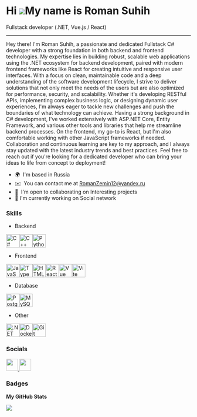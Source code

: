Hi ![](https://user-images.githubusercontent.com/18350557/176309783-0785949b-9127-417c-8b55-ab5a4333674e.gif)My name is Roman Suhih
===================================================================================================================================

Fullstack developer (.NET, Vue.js / React)


------------------------------------
Hey there! I'm Roman Suhih, a passionate and dedicated Fullstack C# developer with a strong foundation in both backend and frontend technologies. My expertise lies in building robust, scalable web applications using the .NET ecosystem for backend development, paired with modern frontend frameworks like React for creating intuitive and responsive user interfaces. With a focus on clean, maintainable code and a deep understanding of the software development lifecycle, I strive to deliver solutions that not only meet the needs of the users but are also optimized for performance, security, and scalability. Whether it's developing RESTful APIs, implementing complex business logic, or designing dynamic user experiences, I'm always eager to tackle new challenges and push the boundaries of what technology can achieve. Having a strong background in C# development, I've worked extensively with ASP.NET Core, Entity Framework, and various other tools and libraries that help me streamline backend processes. On the frontend, my go-to is React, but I'm also comfortable working with other JavaScript frameworks if needed. Collaboration and continuous learning are key to my approach, and I always stay updated with the latest industry trends and best practices. Feel free to reach out if you're looking for a dedicated developer who can bring your ideas to life from concept to deployment!

* 🌍  I'm based in Russia
* ✉️  You can contact me at [RomanZemin12@yandex.ru](mailto:RomanZemin12@yandex.ru)
* 🤝  I'm open to collaborating on Interesting projects
* 🚀  I'm currently working on Social network
  
### Skills

* Backend
  
<p align="left">
<a href="https://docs.microsoft.com/en-us/dotnet/csharp/" target="_blank" rel="noreferrer"><img src="https://raw.githubusercontent.com/danielcranney/readme-generator/main/public/icons/skills/csharp-colored.svg" width="36" height="36" alt="C#" /></a><a href="https://docs.microsoft.com/en-us/cpp/?view=msvc-170" target="_blank" rel="noreferrer"><img src="https://raw.githubusercontent.com/danielcranney/readme-generator/main/public/icons/skills/cplusplus-colored.svg" width="36" height="36" alt="C++" /></a><a href="https://www.python.org/" target="_blank" rel="noreferrer"><img src="https://raw.githubusercontent.com/danielcranney/readme-generator/main/public/icons/skills/python-colored.svg" width="36" height="36" alt="Python" /></a>
 
* Frontend

<a href="https://developer.mozilla.org/en-US/docs/Web/JavaScript" target="_blank" rel="noreferrer"><img src="https://raw.githubusercontent.com/danielcranney/readme-generator/main/public/icons/skills/javascript-colored.svg" width="36" height="36" alt="JavaScript" /></a><a href="https://www.typescriptlang.org/" target="_blank" rel="noreferrer"><img src="https://raw.githubusercontent.com/danielcranney/readme-generator/main/public/icons/skills/typescript-colored.svg" width="36" height="36" alt="TypeScript" /></a><a href="https://developer.mozilla.org/en-US/docs/Glossary/HTML5" target="_blank" rel="noreferrer"><img src="https://raw.githubusercontent.com/danielcranney/readme-generator/main/public/icons/skills/html5-colored.svg" width="36" height="36" alt="HTML5" /></a><a href="https://reactjs.org/" target="_blank" rel="noreferrer"><img src="https://raw.githubusercontent.com/danielcranney/readme-generator/main/public/icons/skills/react-colored.svg" width="36" height="36" alt="React" /></a><a href="https://vuejs.org/" target="_blank" rel="noreferrer"><img src="https://raw.githubusercontent.com/danielcranney/readme-generator/main/public/icons/skills/vuejs-colored.svg" width="36" height="36" alt="Vue" /></a><a href="https://vitejs.dev/" target="_blank" rel="noreferrer"><img src="https://raw.githubusercontent.com/danielcranney/readme-generator/main/public/icons/skills/vite-colored.svg" width="36" height="36" alt="Vite" /></a>

* Database
  
<a href="https://www.postgresql.org/" target="_blank" rel="noreferrer"><img src="https://raw.githubusercontent.com/danielcranney/readme-generator/main/public/icons/skills/postgresql-colored.svg" width="36" height="36" alt="PostgreSQL" /></a><a href="https://www.mysql.com/" target="_blank" rel="noreferrer"><img src="https://raw.githubusercontent.com/danielcranney/readme-generator/main/public/icons/skills/mysql-colored.svg" width="36" height="36" alt="MySQL" /></a>

* Other
  
<a href="https://dotnet.microsoft.com/en-us/" target="_blank" rel="noreferrer"><img src="https://raw.githubusercontent.com/danielcranney/readme-generator/main/public/icons/skills/dot-net-colored.svg" width="36" height="36" alt=".NET" /></a><a href="https://www.docker.com/" target="_blank" rel="noreferrer"><img src="https://raw.githubusercontent.com/danielcranney/readme-generator/main/public/icons/skills/docker-colored.svg" width="36" height="36" alt="Docker" /></a><a href="https://git-scm.com/" target="_blank" rel="noreferrer"><img src="https://raw.githubusercontent.com/danielcranney/readme-generator/main/public/icons/skills/git-colored.svg" width="36" height="36" alt="Git" /></a>
</p>

### Socials

<p align="left"> <a href="https://www.github.com/RomanZemin" target="_blank" rel="noreferrer"> <picture> <source media="(prefers-color-scheme: dark)" srcset="https://raw.githubusercontent.com/danielcranney/readme-generator/main/public/icons/socials/github-dark.svg" /> <source media="(prefers-color-scheme: light)" srcset="https://raw.githubusercontent.com/danielcranney/readme-generator/main/public/icons/socials/github.svg" /> <img src="https://raw.githubusercontent.com/danielcranney/readme-generator/main/public/icons/socials/github.svg" width="32" height="32" /> </picture> </a> <a href="https://t.me/Roman_Suhih_tg" target="_blank" rel="noreferrer"> <picture> <source media="(prefers-color-scheme: dark)" srcset="https://www.svgrepo.com/show/349527/telegram.svg" /> <source media="(prefers-color-scheme: light)" srcset="https://www.svgrepo.com/show/349527/telegram.svg" /> <img src="https://www.svgrepo.com/show/349527/telegram.svg" width="32" height="32" /> </picture> </a></p>

### Badges


<b>My GitHub Stats</b>

<a href="http://www.github.com/RomanZemin"><img src="https://github-readme-streak-stats.herokuapp.com/?user=RomanZemin&stroke=ffffff&background=1c1917&ring=0891b2&fire=0891b2&currStreakNum=ffffff&currStreakLabel=0891b2&sideNums=ffffff&sideLabels=ffffff&dates=ffffff&hide_border=true" /></a>
